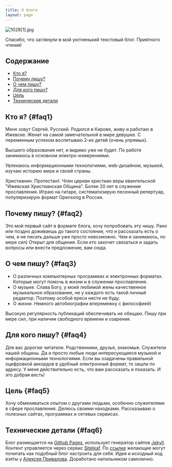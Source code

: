 ```yaml
---
title: О блоге
layout: page
---
```


![1028\[1\].jpg](/uploads/1028%5B1%5D.jpg)

Спасибо, что заглянули в мой уютненький текстовый блог.
Приятного чтения!
## Содержание

* [Кто я?](#faq1)
* [Почему пишу?](#faq2)
* [О чем пишу?](#faq3)
* [Для кого пишу?](#faq4)
* [Цель](#faq5)
* [Технические детали](#faq6)

## Кто я?  {#faq1}
Меня зовут Сергей. Русский. 
Родился в Кирове, живу и работаю в Ижевске. 
Женат на самой замечательной в мире девушке. С переменным успехом воспитываю 2-их детей (очень упрямых).

Высшего образования нет, и видимо уже не будет. 
По работе занимаюсь в основном электро-измерениями.

Увлекаюсь информационными технологиями, web-дизайном, музыкой, изучаю историю мира и своей страны.

Христианин. Протестант. Член церкви христиан веры евангельской "Ижевская Христианская Община".
Более 20 лет в служении прославления. Играю на гитаре, систематизирую песенный репертуар, популяризирую формат Opensong в России.

## Почему пишу?  {#faq2}
Это мой первый сайт в формате блога, хочу попробовать эту нишу. 
Рано или поздно доживаешь до такого состояния, что и рассказать есть о чем, и не писать дальше уже просто невозможно. Чем и занимаюсь, по мере сил)
Открыт для общения. Если кто захочет связаться и задать вопросы или внести предложение, вам сюда.

## О чем пишу?  {#faq3}
* О различных компьютерных программах и электронных форматах. Которые могут помочь в жизни и в служении прославления.
* О музыке. Слава Богу, у моей любимой жены качественное музыкальное образование, не у каждого есть такой личный редактор. Поэтому особой ереси нести не буду.
* О жизни. Немного автобиографии вперемежку с философией) 

Высокую регулярность публикаций обеспечивать не обещаю. Пишу при мере сил, при наличии свободного времени и озарения.

## Для кого пишу?  {#faq4}
Для вас дорогие читатели.
Родственники, друзья, знакомые. Служители нашей общины. Да и просто любые люди интересующиеся музыкой и информационными технологиями. Если вы озадачены правильной оцифровкой аккордов в удобный электронный формат, то зашли по адресу. У меня действительно есть, что вам рассказать и показать. И это добрая весть!

## Цель  {#faq5}
Хочу обмениваться опытом с другими людьми, особенно служителями в сфере прославления.
Делюсь своими  находками. Рассказываю о полезных сайтах, программах и сетевых сервисах.

## Технические детали  {#faq6}
Блог размещается на [Github Pages](https://pages.github.com/), использует генератор сайтов [Jekyll](http://jekyllrb.com/). Контент управляется через сервис [Siteleaf](https://www.siteleaf.com/). По [ссылке](https://sergknyz.github.io/setup-blog-on-github/) желающие могут почитать как подобный блог настроить для себя. Идея и исходный код взяты у [Алексея Привалова](http://alexprivalov.org/). Доработано напильником самолично.
